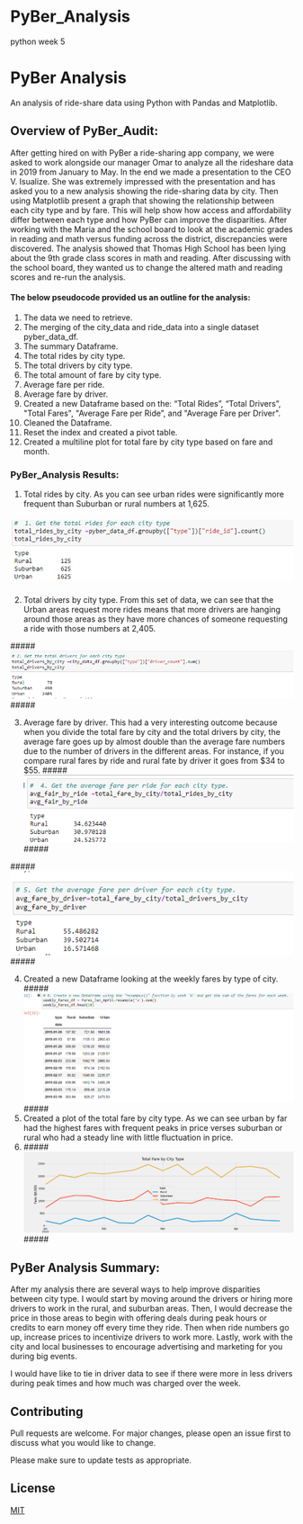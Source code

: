# PyBer_Analysis
python week 5
# PyBer Analysis
An analysis of ride-share data using Python with Pandas and Matplotlib.
## Overview of PyBer_Audit:

After getting hired on with PyBer a ride-sharing app company, we were asked to work alongside our manager Omar to analyze all the rideshare data in 2019 from January to May. In the end we made a presentation to the CEO V. Isualize. She was extremely impressed with the presentation and has asked you to a new analysis showing the ride-sharing data by city. Then using Matplotlib present a graph that showing the relationship between each city type and by fare. This will help show how access and affordability differ between each type and how PyBer can improve the disparities. 
After working with the Maria and the school board to look at the academic grades in reading and math versus funding across the district, discrepancies were discovered. The analysis showed that Thomas High School has been lying about the 9th grade class scores in math and reading. After discussing with the school board, they wanted us to change the altered math and reading scores and re-run the analysis.
#### The below pseudocode provided us an outline for the analysis: 

1.	The data we need to retrieve.
2.	The merging of the city_data and ride_data into a single dataset pyber_data_df.
3.	The summary Dataframe.
4.	The total rides by city type.
5.	The total drivers by city type.
6.	The total amount of fare by city type.
7.	Average fare per ride.
8.	Average fare by driver.
9.	Created a new Dataframe based on the: “Total Rides”, “Total Drivers”,  "Total Fares", "Average Fare per Ride”, and "Average Fare per Driver".
10.	Cleaned the Dataframe.
11.	Reset the index and created a pivot table.
12.	Created a multiline plot for total fare by city type based on fare and month.

### PyBer_Analysis Results:
1.	Total rides by city. 
As you can see urban rides were significantly more frequent than Suburban or rural numbers at 1,625.
##### ![alttext]( https://github.com/mbehr11/PyBer_Analysis/blob/main/Resources/Total_rides_by_city.PNG) #####
2.	Total drivers by city type. 
From this set of data, we can see that the Urban areas request more rides means that more drivers are hanging around those areas as they have more chances of someone requesting a ride with those numbers at 2,405.

#####![alttext](https://github.com/mbehr11/PyBer_Analysis/blob/main/Resources/Total_drivers_by_city.PNG) #####

3.	Average fare by driver. 
This had a very interesting outcome because when you divide the total fare by city and the total drivers by city, the average fare goes up by almost double than the average fare numbers due to the number of drivers in the different areas. For instance, if you compare rural fares by ride and rural fate by driver it goes from $34 to $55. 
#####![alttext](https://github.com/mbehr11/PyBer_Analysis/blob/main/Resources/Avg_fare_by_ride.PNG) #####

#####![alttext](https://github.com/mbehr11/PyBer_Analysis/blob/main/Resources/Avg_fare_by_driver.PNG) #####

4.	Created a new Dataframe looking at the weekly fares by type of city. 
#####![alttext](https://github.com/mbehr11/PyBer_Analysis/blob/main/Resources/Weekly_fare.PNG) #####
5.	Created a plot of the total fare by city type. As we can see urban by far had the highest fares with frequent peaks in price verses suburban or rural who had a steady line with little fluctuation in price. 
6.	#####![alttext](https://github.com/mbehr11/PyBer_Analysis/blob/main/analysis/Challenge_fare_summary.png) #####


## PyBer Analysis Summary:
After my analysis there are several ways to help improve disparities between city type. I would start by moving around the drivers or hiring more drivers to work in the rural, and suburban areas. Then, I would decrease the price in those areas to begin with offering deals during peak hours or credits to earn money off every time they ride. Then when ride numbers go up, increase prices to incentivize drivers to work more. Lastly, work with the city and local businesses to encourage advertising and marketing for you during big events.

I would have like to tie in driver data to see if there were more in less drivers during peak times and how much was charged over the week.
## Contributing
Pull requests are welcome. For major changes, please open an issue first to discuss what you would like to change.

Please make sure to update tests as appropriate.

## License
[MIT](https://choosealicense.com/licenses/mit/)
